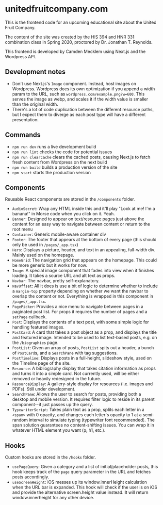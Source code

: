 # unitedfruitcompany.com

This is the frontend code for an upcoming educational site about the United Fruit Company.

The content of the site was created by the HIS 394 and HNR 331 combination class in Spring 2020, proctored by Dr. Jonathan T. Reynolds.

This frontend is developed by Camden Mecklem using Next.js and the Wordpress API.

## Development notes

* Don't use Next.js's `Image` component. Instead, host images on Wordpress. Wordpress does its own optimization if you append a width param to the URL, such as `wordpress.com/example.png?w=600`. This serves the image as webp, and scales it if the width value is smaller than the original width.
* There's a lot of code duplication between the different resource paths, but I expect them to diverge as each post type will have a different presentation.

## Commands

* `npm run dev` runs a live development build
* `npm run lint` checks the code for potential issues
* `npm run clearcache` clears the cached posts, causing Next.js to fetch fresh content from Wordpress on the next build
* `npm run build` builds a production version of the site
* `npm start` starts the production version

## Components

Reusable React components are stored in the `/components` folder.

* `AudioSecret`: Wrap any HTML inside this and it'll play "Look at me! I'm a banana!" in Morse code when you click on it. Yeah.
* `Banner`: Designed to appear on text/resource pages just above the content for an easy way to navigate between content or return to the root menu
* `Container`: Generic mobile-aware container div
* `Footer`: The footer that appears at the bottom of every page (this should only be used in `/pages/_app.tsx`)
* `Hero`: Displays a picture, header, and text in an appealing, full-width div. Mainly used on the homepage.
* `HomeGrid`: The navigation grid that appears on the homepage. This could be more generic but it works for now.
* `Image`: A special image component that fades into view when it finishes loading. It takes a source URL and alt text as props.
* `Navbar`: The navbar, pretty self-explanatory.
* `NavOffset`: All it does is use a bit of logic to determine whether to include a `margin-top` property depending on whether we want the navbar to overlap the content or not. Everything is wrapped in this component in `/pages/_app.tsx`.
* `PagePicker`: Provides a nice menu to navigate between pages in a paginated post list. For props it requires the number of pages and a `setPage` callback.
* `Post`: Displays the contents of a text post, with some simple logic for handling featured images.
* `PostCard`: A card that takes a post object as a prop, and displays the title and featured image. Intended to be used to list text-based posts, e.g. on the `/biographies` page.
* `PostList`: Given an array of posts, `PostList` spits out a header, a bunch of `PostCard`s, and a `SearchPane` with tag suggestions.
* `PostTimeline`: Displays posts in a full-height, slideshow style, used on the Timeline page of the site.
* `Resource`: A bibliography display that takes citation information as props and turns it into a simple card. Not currently used, will be either removed or heavily redesigned in the future.
* `ResourceDisplay`: A gallery-style display for resources (i.e. images and PDFs). Still under development.
* `SearchPane`: Allows the user to search for posts, providing both a desktop and mobile version. It requires filter logic to reside in its parent component--it just passes up the query.
* `TypewriterScript`: Takes plain text as a prop, splits each letter in a `<span>` with 0 opacity, and changes each letter's opacity to 1 at a semi-random interval to simulate typing (typewriter font recommended). The span solution guarantees no content-shifting issues. You can wrap it in whatever HTML element you want (p, h1, etc.).

## Hooks

Custom hooks are stored in the `/hooks` folder.

* `usePageQuery`: Given a category and a list of initial/placeholder posts, this hook keeps track of the `page` query parameter in the URL and fetches posts accordingly.
* `useScreenHeight`: iOS messes up its window.innerHeight calculation when the URL bar is expanded. This hook will check if the user is on iOS and provide the alternative screen.height value instead. It will return window.innerheight for any other device.